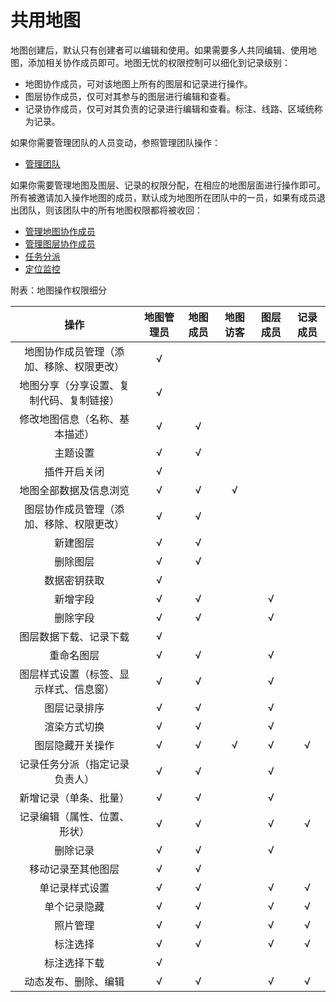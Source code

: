 # 共用地图
地图创建后，默认只有创建者可以编辑和使用。如果需要多人共同编辑、使用地图，添加相关协作成员即可。地图无忧的权限控制可以细化到记录级别：
- 地图协作成员，可对该地图上所有的图层和记录进行操作。
- 图层协作成员，仅可对其参与的图层进行编辑和查看。
- 记录协作成员，仅可对其负责的记录进行编辑和查看。标注、线路、区域统称为记录。

如果你需要管理团队的人员变动，参照管理团队操作：

- [管理团队](/team-setting.html)

如果你需要管理地图及图层、记录的权限分配，在相应的地图层面进行操作即可。所有被邀请加入操作地图的成员，默认成为地图所在团队中的一员，如果有成员退出团队，则该团队中的所有地图权限都将被收回：

- [管理地图协作成员](/map-member-invite.html) 
- [管理图层协作成员](/layer-member-invite.html) 
- [任务分派](/feature-member-invite.html)
- [定位监控](/members-locations.html)


附表：地图操作权限细分

|操作 | 地图管理员 | 地图成员 |  地图访客|  图层成员|  记录成员
|:---:|:---:|:---:|:---:|:---:|:---:|
|地图协作成员管理（添加、移除、权限更改）|√| | | | |
|地图分享（分享设置、复制代码、复制链接）|√| | | | |
|修改地图信息（名称、基本描述）|√| √| | | |
|主题设置|√| √| | | |
|插件开启关闭|√|| | | |
|地图全部数据及信息浏览|√| √|√|| |
|图层协作成员管理（添加、移除、权限更改）|√|√ | | | |
|新建图层|√| √| | | |
|删除图层|√|√ | | | |
|数据密钥获取|√|| | | |
|新增字段|√|√ | |√| |
|删除字段|√| √| |√| |
|图层数据下载、记录下载|√||	| | |
|重命名图层|√|√ | |√| |
|图层样式设置（标签、显示样式、信息窗）|√|√ | |√| |
|图层记录排序|√| √| |√| |
|渲染方式切换|√| √| |√| |
|图层隐藏开关操作|√|√ |√|√|√|
|记录任务分派（指定记录负责人）|√| √| |√| |
|新增记录（单条、批量）|√| √| |√| |
|记录编辑（属性、位置、形状）|√|√ | |√| √|
|删除记录|√|√ | |√| |
|移动记录至其他图层|√|√ | || |
|单记录样式设置|√|√ | |√|√ |
|单个记录隐藏|√|√ | |√|√ |
|照片管理|√|√| |√| √|
|标注选择|√| √| |√|√ |
|标注选择下载|√|| || |
|动态发布、删除、编辑|√| √| |√| √|



